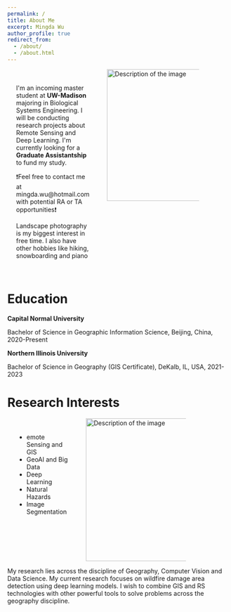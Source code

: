 ```yaml
---
permalink: /
title: About Me
excerpt: Mingda Wu
author_profile: true
redirect_from:
  - /about/
  - /about.html
---
```


<div class="container">
  <div class="text-box">
    <p> I'm an incoming master student at <b>UW-Madison</b> majoring in Biological Systems Engineering. I will be conducting research projects about 
Remote Sensing and Deep Learning. I'm currently looking for a <b>Graduate Assistantship</b> to fund my study. </p>

<p>❗Feel free to contact me at mingda.wu@hotmail.com  with potential RA or TA opportunities❗ </p>

<p>Landscape photography is my biggest interest in free time. I also have other hobbies like hiking, snowboarding and piano </p>
  </div>
  <div class="image">
    <img src="https://marcwu-929.github.io/images/head_photo.jpg" alt="Description of the image" width="300" height="300">
  </div>
</div>

<style>
  .container {
    display: flex;
    align-items: left;
  }

  .text-box {
    flex: 1;
    padding: 20px;
    background-color: #f0f0f0;
  }

  .image {
    flex-shrink: 0;
    margin-left: 20px;
  }

  img {
    max-width: 40%;
    height: auto;
  }
</style>



# Education
 **Capital Normal University**

Bachelor of Science in Geographic Information Science, Beijing, China, 2020-Present

**Northern Illinois University**

Bachelor of Science in Geography (GIS Certificate), DeKalb, IL, USA, 2021-2023

# Research Interests
<!-- 
-Remote Sensing and GIS
- Semantic Segmentation
- Machine Learning
- Spatial Analysis
- Forest and Vegetation Mapping
- Natural Hazard -->

<div class="container">
  <div class="text-box">
    <ul> <li>emote Sensing and GIS</li>
         <li>GeoAI and Big Data</li>
         <li>Deep Learning</li>
         <li>Natural Hazards</li>
         <li>Image Segmentation</li></ul>
      

  </div>
  <div class="image">
    <img src="https://marcwu-929.github.io/images/article.png" alt="Description of the image" width="325" height="500">
  </div>
</div>

<style>
  .container {
    display: flex;
    align-items: left;
  }

  .text-box {
    flex: 2;
    padding: 20px;
    background-color: transparent;
  }

  .image {
    flex-shrink: 0;
    margin-left: 20px;
  }

  img {
    max-width: 70%;
    height: auto;
  }
</style>


My research lies across the discipline of Geography, Computer Vision and Data Science. My current research focuses on wildfire damage area detection using deep learning models. I wish to combine GIS and RS technologies with other powerful tools to solve problems across the geography discipline.
